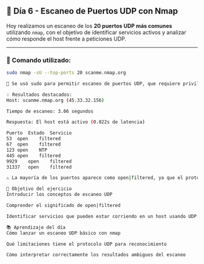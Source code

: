 ## 🧪 Día 6 - Escaneo de Puertos UDP con Nmap

Hoy realizamos un escaneo de los **20 puertos UDP más comunes** utilizando `nmap`, con el objetivo de identificar servicios activos y analizar cómo responde el host frente a peticiones UDP.

---

### 🔧 Comando utilizado:
```bash
sudo nmap -sU --top-ports 20 scanme.nmap.org

🔐 Se usó sudo para permitir escaneo de puertos UDP, que requiere privilegios elevados.

💡 Resultados destacados:
Host: scanme.nmap.org (45.33.32.156)

Tiempo de escaneo: 3.06 segundos

Respuesta: El host está activo (0.022s de latencia)

Puerto	Estado	Servicio
53	open	filtered
67	open	filtered
123	open	NTP
445	open	filtered
9929	open	filtered
31337	open	filtered

⚠️ La mayoría de los puertos aparece como open|filtered, ya que el protocolo UDP no confirma entrega y muchos sistemas aplican firewalls silenciosos.

🎯 Objetivo del ejercicio
Introducir los conceptos de escaneo UDP

Comprender el significado de open|filtered

Identificar servicios que pueden estar corriendo en un host usando UDP

📚 Aprendizaje del día
Cómo lanzar un escaneo UDP básico con nmap

Qué limitaciones tiene el protocolo UDP para reconocimiento

Cómo interpretar correctamente los resultados ambiguos del escaneo
